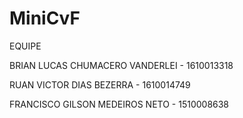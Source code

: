 # MiniCvF

EQUIPE

BRIAN LUCAS CHUMACERO VANDERLEI - 1610013318

RUAN VICTOR DIAS BEZERRA - 1610014749

FRANCISCO GILSON MEDEIROS NETO - 1510008638
